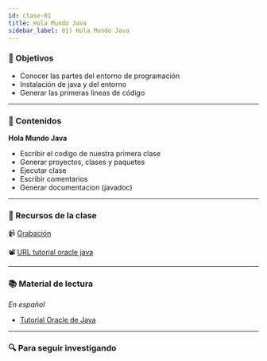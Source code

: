 ```yaml
---
id: clase-01
title: Hola Mundo Java
sidebar_label: 01) Hola Mundo Java
---
```


### 🏁 Objetivos

- Conocer las partes del entorno de programación
- Instalación de java y del entorno
- Generar las primeras lineas de código

---

### 📝 Contenidos

**Hola Mundo Java**

- Escribir el codigo de nuestra primera clase
- Generar proyectos, clases y paquetes
- Ejecutar clase 
- Escribir comentarios
- Generar documentacion (javadoc)

---

### 🚀 Recursos de la clase

📹 [Grabación](https://us02web.zoom.us/rec/share/64tZM4DV3SBIEtLc6EHDcfUrAaPUX6a813ccrPcPy0zErq_xFTeP9IJCAhBjrLey?startTime=1598702853000)

📽️ [URL tutorial oracle java](https://docs.oracle.com/javase/tutorial/)

---

### 📚 Material de lectura

_En español_

- [Tutorial Oracle de Java](https://docs.oracle.com/javase/tutorial/)

---

### 🔍 Para seguir investigando


